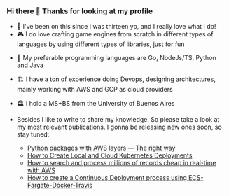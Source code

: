 ### Hi there 👋 Thanks for looking at my profile

- 🤖 I've been on this since I was thirteen yo, and I really love what I do!
- 🎮 I do love crafting game engines from scratch in different types of languages by using different types of libraries, just for fun
<!-- - 👨‍💻 I’m currently working as Tech Lead/Senior Sofware Engineer at [Toptal.com](https://www.toptal.com/resume/jose-castelli) --> 
- 👷 My preferable programming languages are Go, NodeJs/TS, Python and Java
- 🏗️ I have a ton of experience doing Devops, designing architectures, mainly working with AWS and GCP as cloud providers
- 🏛️ I hold a MS+BS from the University of Buenos Aires

- Besides I like to write to share my knowledge. So please take a look at my most relevant publications. I gonna be releasing new ones soon, so stay tuned:
  - [Python packages with AWS layers — The right way](https://medium.com/@joseignaciocastelli92/python-packages-with-aws-layers-the-right-way-1cff618e0772)
  - [How to Create Local and Cloud Kubernetes Deployments](https://medium.com/swlh/how-to-create-local-and-cloud-kubernetes-deployments-using-minikube-and-kops-eb4ec4600718?)
  - [How to search and process millions of records cheap in real-time with AWS](https://medium.com/@joseignaciocastelli92/how-to-search-andf-process-millions-of-records-cheap-in-real-time-with-aws-b0ce5bb8d9fc?source=friends_link&sk=7b54c756d8e7756418b5263c77a2365b)
  - [How to create a Continuous Deployment process using ECS-Fargate-Docker-Travis](https://medium.com/@joseignaciocastelli92/how-to-create-a-continuous-deployment-process-using-ecs-fargate-docker-travis-410d84b4d99e)

